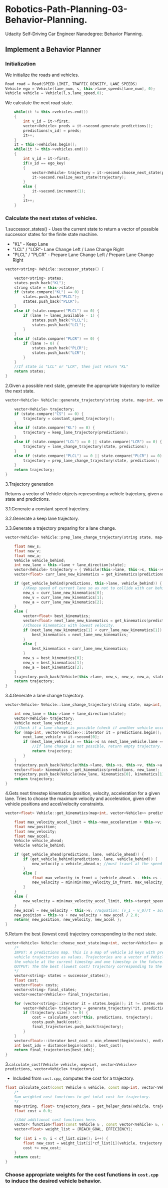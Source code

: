 # Robotics-Path-Planning-03-Behavior-Planning.
Udacity Self-Driving Car Engineer Nanodegree: Behavior Planning.

## Implement a Behavior Planner

### Initialization

We initialize the roads and vehicles.
```cpp
Road road = Road(SPEED_LIMIT, TRAFFIC_DENSITY, LANE_SPEEDS)
Vehicle ego = Vehicle(lane_num, s, this->lane_speeds[lane_num], 0);
Vehicle vehicle = Vehicle(l,s,lane_speed,0);
```
We calculate the next road state.
```cpp
    while(it != this->vehicles.end())
    {
        int v_id = it->first;
        vector<Vehicle> preds = it->second.generate_predictions();
        predictions[v_id] = preds;
        it++;
    }
	it = this->vehicles.begin();
	while(it != this->vehicles.end())
    {
    	int v_id = it->first;
        if(v_id == ego_key)
        {   
        	vector<Vehicle> trajectory = it->second.choose_next_state(predictions);
        	it->second.realize_next_state(trajectory);
        }
        else {
            it->second.increment(1);
        }
        it++;
    }
```


### Calculate the next states of vehicles. 

1.successor_states() - Uses the current state to return a vector of possible successor states for the finite state machine.

- "KL" - Keep Lane
- "LCL" / "LCR"- Lane Change Left / Lane Change Right
- "PLCL" / "PLCR" - Prepare Lane Change Left / Prepare Lane Change Right

```cpp
vector<string> Vehicle::successor_states() {

	vector<string> states;
	states.push_back("KL");
	string state = this->state;
	if (state.compare("KL") == 0) {
		states.push_back("PLCL");
		states.push_back("PLCR");
	}
	else if (state.compare("PLCL") == 0) {
		if (lane != lanes_available - 1) {
			states.push_back("PLCL");
			states.push_back("LCL");
		}
	}
	else if (state.compare("PLCR") == 0) {
		if (lane != 0) {
			states.push_back("PLCR");
			states.push_back("LCR");
		}
	}
	//If state is "LCL" or "LCR", then just return "KL"
	return states;
}
```

2.Given a possible next state, generate the appropriate trajectory to realize the next state.

```cpp
vector<Vehicle> Vehicle::generate_trajectory(string state, map<int, vector<Vehicle>> predictions) {

	vector<Vehicle> trajectory;
	if (state.compare("CS") == 0) {
		trajectory = constant_speed_trajectory();
	}
	else if (state.compare("KL") == 0) {
		trajectory = keep_lane_trajectory(predictions);
	}
	else if (state.compare("LCL") == 0 || state.compare("LCR") == 0) {
		trajectory = lane_change_trajectory(state, predictions);
	}
	else if (state.compare("PLCL") == 0 || state.compare("PLCR") == 0) {
		trajectory = prep_lane_change_trajectory(state, predictions);
	}
	return trajectory;
}
```

3.Trajectory generation

Returns a vector of Vehicle objects representing a vehicle trajectory, given a state and predictions. 

3.1.Generate a constant speed trajectory.

3.2.Generate a keep lane trajectory.

3.3.Generate a trajectory preparing for a lane change.

```cpp
vector<Vehicle> Vehicle::prep_lane_change_trajectory(string state, map<int, vector<Vehicle>> predictions) {

	float new_s;
	float new_v;
	float new_a;
	Vehicle vehicle_behind;
	int new_lane = this->lane + lane_direction[state];
	vector<Vehicle> trajectory = { Vehicle(this->lane, this->s, this->v, this->a, this->state) };
	vector<float> curr_lane_new_kinematics = get_kinematics(predictions, this->lane);

	if (get_vehicle_behind(predictions, this->lane, vehicle_behind)) {
		//Keep speed of current lane so as not to collide with car behind.
		new_s = curr_lane_new_kinematics[0];
		new_v = curr_lane_new_kinematics[1];
		new_a = curr_lane_new_kinematics[2];
	}
	else {
		vector<float> best_kinematics;
		vector<float> next_lane_new_kinematics = get_kinematics(predictions, new_lane);
		//Choose kinematics with lowest velocity.
		if (next_lane_new_kinematics[1] < curr_lane_new_kinematics[1]) {
			best_kinematics = next_lane_new_kinematics;
		}
		else {
			best_kinematics = curr_lane_new_kinematics;
		}
		new_s = best_kinematics[0];
		new_v = best_kinematics[1];
		new_a = best_kinematics[2];
	}
	trajectory.push_back(Vehicle(this->lane, new_s, new_v, new_a, state));
	return trajectory;
}

```

3.4.Generate a lane change trajectory.

```cpp
vector<Vehicle> Vehicle::lane_change_trajectory(string state, map<int, vector<Vehicle>> predictions) {

	int new_lane = this->lane + lane_direction[state];
	vector<Vehicle> trajectory;
	Vehicle next_lane_vehicle;
	//Check if a lane change is possible (check if another vehicle occupies that spot).
	for (map<int, vector<Vehicle>>::iterator it = predictions.begin(); it != predictions.end(); ++it) {
		next_lane_vehicle = it->second[0];
		if (next_lane_vehicle.s == this->s && next_lane_vehicle.lane == new_lane) {
			//If lane change is not possible, return empty trajectory.
			return trajectory;
		}
	}
	trajectory.push_back(Vehicle(this->lane, this->s, this->v, this->a, this->state));
	vector<float> kinematics = get_kinematics(predictions, new_lane);
	trajectory.push_back(Vehicle(new_lane, kinematics[0], kinematics[1], kinematics[2], state));
	return trajectory;
}
```

4.Gets next timestep kinematics (position, velocity, acceleration for a given lane. Tries to choose the maximum velocity and acceleration, given other vehicle positions and accel/velocity constraints.

```cpp
vector<float> Vehicle::get_kinematics(map<int, vector<Vehicle>> predictions, int lane) {

	float max_velocity_accel_limit = this->max_acceleration + this->v;
	float new_position;
	float new_velocity;
	float new_accel;
	Vehicle vehicle_ahead;
	Vehicle vehicle_behind;

	if (get_vehicle_ahead(predictions, lane, vehicle_ahead)) {
		if (get_vehicle_behind(predictions, lane, vehicle_behind)) {
			new_velocity = vehicle_ahead.v; //must travel at the speed of traffic, regardless of preferred buffer
		}
		else {
			float max_velocity_in_front = (vehicle_ahead.s - this->s - this->preferred_buffer) + vehicle_ahead.v - 0.5 * (this->a);
			new_velocity = min(min(max_velocity_in_front, max_velocity_accel_limit), this->target_speed);
		}
	}
	else {
		new_velocity = min(max_velocity_accel_limit, this->target_speed);
	}
	new_accel = new_velocity - this->v; //Equation: (v_1 - v_0)/t = acceleration
	new_position = this->s + new_velocity + new_accel / 2.0;
	return{ new_position, new_velocity, new_accel };
}
```

5.Return the best (lowest cost) trajectory corresponding to the next state.

```cpp
vector<Vehicle> Vehicle::choose_next_state(map<int, vector<Vehicle>> predictions) {
	/*
	INPUT: A predictions map. This is a map of vehicle id keys with predicted
	vehicle trajectories as values. Trajectories are a vector of Vehicle objects representing
	the vehicle at the current timestep and one timestep in the future.
	OUTPUT: The the best (lowest cost) trajectory corresponding to the next ego vehicle state.
	*/
	vector<string> states = successor_states();
	float cost;
	vector<float> costs;
	vector<string> final_states;
	vector<vector<Vehicle>> final_trajectories;

	for (vector<string>::iterator it = states.begin(); it != states.end(); ++it) {
		vector<Vehicle> trajectory = generate_trajectory(*it, predictions);
		if (trajectory.size() != 0) {
			cost = calculate_cost(*this, predictions, trajectory);
			costs.push_back(cost);
			final_trajectories.push_back(trajectory);
		}
	}
	vector<float>::iterator best_cost = min_element(begin(costs), end(costs));
	int best_idx = distance(begin(costs), best_cost);
	return final_trajectories[best_idx];
}
```


3.``calculate_cost(Vehicle vehicle, map<int, vector<Vehicle>> predictions, vector<Vehicle> trajectory)``

- Included from ``cost.cpp``, computes the cost for a trajectory.

```cpp
float calculate_cost(const Vehicle & vehicle, const map<int, vector<Vehicle>> & predictions, const vector<Vehicle> & trajectory) {
    /*
    Sum weighted cost functions to get total cost for trajectory.
    */
    map<string, float> trajectory_data = get_helper_data(vehicle, trajectory, predictions);
    float cost = 0.0;

    //Add additional cost functions here.
    vector< function<float(const Vehicle & , const vector<Vehicle> &, const map<int, vector<Vehicle>> &, map<string, float> &)>> cf_list = {goal_distance_cost, inefficiency_cost};
    vector<float> weight_list = {REACH_GOAL, EFFICIENCY};
    
    for (int i = 0; i < cf_list.size(); i++) {
        float new_cost = weight_list[i]*cf_list[i](vehicle, trajectory, predictions, trajectory_data);
        cost += new_cost;
    }
    return cost;
}
```
### Choose appropriate weights for the cost functions in ``cost.cpp`` to induce the desired vehicle behavior.

